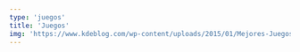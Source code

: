 ```yaml
---
type: 'juegos'
title: 'Juegos'
img: 'https://www.kdeblog.com/wp-content/uploads/2015/01/Mejores-Juegos-Linux-2014-620x348.jpg'
---
```

